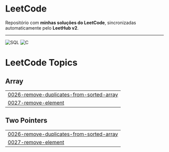 # LeetCode

Repositório com **minhas soluções do LeetCode**, sincronizadas automaticamente pelo **LeetHub v2**.

---

![SQL](https://img.shields.io/badge/SQL-025E8C?style=for-the-badge&logo=postgresql&logoColor=white)
![C](https://img.shields.io/badge/C-00599C?style=for-the-badge&logo=c&logoColor=white)


<!---LeetCode Topics Start-->
# LeetCode Topics
## Array
|  |
| ------- |
| [0026-remove-duplicates-from-sorted-array](https://github.com/Scarlateli/LeetCode/tree/master/0026-remove-duplicates-from-sorted-array) |
| [0027-remove-element](https://github.com/Scarlateli/LeetCode/tree/master/0027-remove-element) |
## Two Pointers
|  |
| ------- |
| [0026-remove-duplicates-from-sorted-array](https://github.com/Scarlateli/LeetCode/tree/master/0026-remove-duplicates-from-sorted-array) |
| [0027-remove-element](https://github.com/Scarlateli/LeetCode/tree/master/0027-remove-element) |
<!---LeetCode Topics End-->